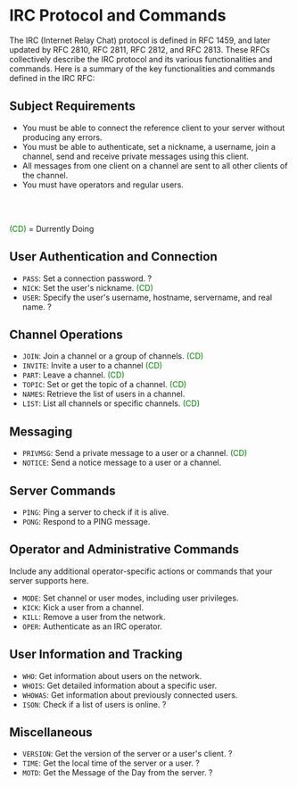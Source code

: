 # IRC Protocol and Commands

The IRC (Internet Relay Chat) protocol is defined in RFC 1459, and later updated by RFC 2810, RFC 2811, RFC 2812, and RFC 2813. These RFCs collectively describe the IRC protocol and its various functionalities and commands. Here is a summary of the key functionalities and commands defined in the IRC RFC:

## Subject Requirements

- You must be able to connect the reference client to your server without producing any errors.
- You must be able to authenticate, set a nickname, a username, join a channel, send and receive private messages using this client.
- All messages from one client on a channel are sent to all other clients of the channel.
- You must have operators and regular users.

</br>
</br>

<span style="color:green">(CD)</span> = Durrently Doing

## User Authentication and Connection

- `PASS`: Set a connection password. ?
- `NICK`: Set the user's nickname. <span style="color:green">(CD)</span>
- `USER`: Specify the user's username, hostname, servername, and real name. ?

## Channel Operations

- `JOIN`: Join a channel or a group of channels. <span style="color:green">(CD)</span>
- `INVITE`: Invite a user to a channel <span style="color:green">(CD)</span>
- `PART`: Leave a channel. <span style="color:green">(CD)</span>
- `TOPIC`: Set or get the topic of a channel. <span style="color:green">(CD)</span>
- `NAMES`: Retrieve the list of users in a channel.
- `LIST`: List all channels or specific channels. <span style="color:green">(CD)</span>

## Messaging

- `PRIVMSG`: Send a private message to a user or a channel. <span style="color:green">(CD)</span>
- `NOTICE`: Send a notice message to a user or a channel.

## Server Commands

- `PING`: Ping a server to check if it is alive.
- `PONG`: Respond to a PING message.

## Operator and Administrative Commands

Include any additional operator-specific actions or commands that your server supports here.
- `MODE`: Set channel or user modes, including user privileges.
- `KICK`: Kick a user from a channel.
- `KILL`: Remove a user from the network.
- `OPER`: Authenticate as an IRC operator.

## User Information and Tracking

- `WHO`: Get information about users on the network.
- `WHOIS`: Get detailed information about a specific user.
- `WHOWAS`: Get information about previously connected users.
- `ISON`: Check if a list of users is online. ?

## Miscellaneous

- `VERSION`: Get the version of the server or a user's client. ?
- `TIME`: Get the local time of the server or a user. ?
- `MOTD`: Get the Message of the Day from the server. ?
